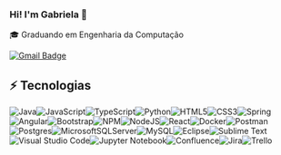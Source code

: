 ### Hi! I'm Gabriela :wave:


:mortar_board: Graduando em Engenharia da Computação

[![Gmail Badge](https://img.shields.io/badge/-camposgamagabriela@gmail.com-D14836?style=for-the-badge&logo=gmail&logoColor=white&link=mailto:camposgamagabriela@gmail.com)](mailto:camposgamagabriela@gmail.com)

## :zap: Tecnologias

![Java](https://img.shields.io/badge/java-%23ED8B00.svg?style=flat-square&logo=java&logoColor=white)![JavaScript](https://img.shields.io/badge/javascript-%23323330.svg?style=flat-square&logo=javascript&logoColor=%23F7DF1E)![TypeScript](https://img.shields.io/badge/typescript-%23007ACC.svg?style=flat-square&logo=typescript&logoColor=white)![Python](https://img.shields.io/badge/python-3670A0?style=flat-square&logo=python&logoColor=ffdd54)![HTML5](https://img.shields.io/badge/html5-%23E34F26.svg?style=flat-square&logo=html5&logoColor=white)![CSS3](https://img.shields.io/badge/css3-%231572B6.svg?style=flat-square&logo=css3&logoColor=white)![Spring](https://img.shields.io/badge/spring-%236DB33F.svg?style=flat-square&logo=spring&logoColor=white)![Angular](https://img.shields.io/badge/angular-%23DD0031.svg?style=flat-square&logo=angular&logoColor=white)![Bootstrap](https://img.shields.io/badge/bootstrap-%23563D7C.svg?style=flat-square&logo=bootstrap&logoColor=white)![NPM](https://img.shields.io/badge/NPM-%23000000.svg?style=flat-square&logo=npm&logoColor=white)![NodeJS](https://img.shields.io/badge/node.js-6DA55F?style=flat-square&logo=node.js&logoColor=white)![React](https://img.shields.io/badge/react-%2320232a.svg?style=flat-square&logo=react&logoColor=%2361DAFB)![Docker](https://img.shields.io/badge/docker-%230db7ed.svg?style=flat-square&logo=docker&logoColor=white)![Postman](https://img.shields.io/badge/Postman-FF6C37?style=flat-square&logo=postman&logoColor=white)![Postgres](https://img.shields.io/badge/postgres-%23316192.svg?style=flat-square&logo=postgresql&logoColor=white)![MicrosoftSQLServer](https://img.shields.io/badge/Microsoft%20SQL%20Sever-CC2927?style=flat-square&logo=microsoft%20sql%20server&logoColor=white)![MySQL](https://img.shields.io/badge/mysql-%2300f.svg?style=flat-square&logo=mysql&logoColor=white)![Eclipse](https://img.shields.io/badge/Eclipse-FE7A16.svg?style=flat-square&logo=Eclipse&logoColor=white)![Sublime Text](https://img.shields.io/badge/sublime_text-%23575757.svg?style=flat-square&logo=sublime-text&logoColor=important)![Visual Studio Code](https://img.shields.io/badge/Visual%20Studio%20Code-0078d7.svg?style=flat-square&logo=visual-studio-code&logoColor=white)![Jupyter Notebook](https://img.shields.io/badge/jupyter-%23FA0F00.svg?style=flat-square&logo=jupyter&logoColor=white)![Confluence](https://img.shields.io/badge/confluence-%23172BF4.svg?style=flat-square&logo=confluence&logoColor=white)![Jira](https://img.shields.io/badge/jira-%230A0FFF.svg?style=flat-square&logo=jira&logoColor=white)![Trello](https://img.shields.io/badge/Trello-%23026AA7.svg?style=flat-square&logo=Trello&logoColor=white)

<!-- 
[![Linkedin](https://img.shields.io/badge/Gabriela-0077B5?style=for-the-badge&logo=linkedin&logoColor=white)](https://www.linkedin.com/in/gabriela-campos-gama-0671ba173/)

[![Top Langs](https://github-readme-stats.vercel.app/api/top-langs/?username=gabicgama&layout=compact&theme=dark)](https://github.com/anuraghazra/github-readme-stats)

![YOUR github stats](https://github-readme-stats.vercel.app/api?username=gabicgama) 
-->
